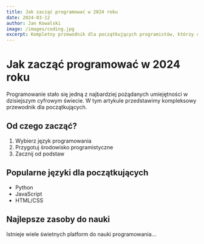 ```yaml
---
title: Jak zacząć programować w 2024 roku
date: 2024-03-12
author: Jan Kowalski
image: /images/coding.jpg
excerpt: Kompletny przewodnik dla początkujących programistów, którzy chcą rozpocząć swoją przygodę z kodowaniem.
---
```


# Jak zacząć programować w 2024 roku

Programowanie stało się jedną z najbardziej pożądanych umiejętności w dzisiejszym cyfrowym świecie. W tym artykule przedstawimy kompleksowy przewodnik dla początkujących.

## Od czego zacząć?

1. Wybierz język programowania
2. Przygotuj środowisko programistyczne
3. Zacznij od podstaw

## Popularne języki dla początkujących

- Python
- JavaScript
- HTML/CSS

## Najlepsze zasoby do nauki

Istnieje wiele świetnych platform do nauki programowania... 